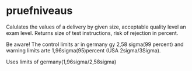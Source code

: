 # pruefniveaus

Calulates the values of a delivery by given size, acceptable quality level
an exam level. Returns size of test instructions, risk of rejection in percent.

Be aware!
The control limits ar in germany gy 2,58 sigma(99 percent) and
warning limits arte 1,96sigma(95)percent (USA 2sigma/3Sigma).

Uses limits of germany(1,96sigma/2,58sigma)

